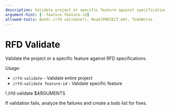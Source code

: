 ```yaml
---
description: Validate project or specific feature against specifications
argument-hint: [--feature feature-id]
allowed-tools: Bash(./rfd validate*), Read(PROJECT.md), TodoWrite
---
```


# RFD Validate

Validate the project or a specific feature against RFD specifications.

Usage: 
- `/rfd-validate` - Validate entire project
- `/rfd-validate feature-id` - Validate specific feature

!./rfd validate $ARGUMENTS

If validation fails, analyze the failures and create a todo list for fixes.